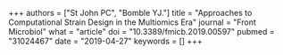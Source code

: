 +++
authors = ["St John PC", "Bomble YJ."]
title = "Approaches to Computational Strain Design in the Multiomics Era"
journal = "Front Microbiol"
what = "article"
doi = "10.3389/fmicb.2019.00597"
pubmed = "31024467"
date = "2019-04-27"
keywords = []
+++

